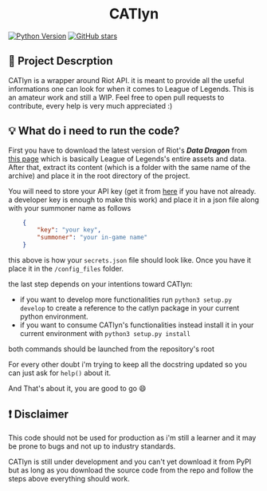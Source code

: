 <center><h1>CATlyn</h1></center>

[![Python Version](https://img.shields.io/static/v1?label=Python&message=v3.9.0&logo=python&logoColor=white&color=blue)](https://www.python.org/downloads/release/python-390/)
[![GitHub stars](https://img.shields.io/github/stars/TheUruz/CATlyn?style=flat&logo=github)](https://github.com/TheUruz/CATlyn/stargazers)

## :page_with_curl: Project Descrption

CATlyn is a wrapper around Riot API. it is meant to provide all the useful informations one can look for when it comes to League of Legends. This is an amateur work and still a WIP. Feel free to open pull requests to contribute, every help is very much appreciated :)

## :bulb: What do i need to run the code?

First you have to download the latest version of Riot's ***Data Dragon*** from [this page](https://developer.riotgames.com/docs/lol#data-dragon_versions) which is basically League of Legends's entire assets and data. After that, extract its content (which is a folder with the same name of the archive) and place it in the root directory of the project.

You will need to store your API key (get it from [here](https://developer.riotgames.com/) if you have not already. a developer key is enough to make this work) and place it in a json file along with your summoner name as follows

```json
    {
        "key": "your key",
        "summoner": "your in-game name"
    }
```

this above is how your `secrets.json` file should look like. Once you have it place it in the `/config_files` folder.

the last step depends on your intentions toward CATlyn:

- if you want to develop more functionalities run `python3 setup.py develop` to create a reference to the catlyn package in your current python environment.
- if you want to consume CATlyn's functionalities instead install it in your current environment with `python3 setup.py install`

both commands should be launched from the repository's root

For every other doubt i'm trying to keep all the docstring updated so you can just ask for `help()` about it.

And That's about it, you are good to go :smile:

## :heavy_exclamation_mark: Disclaimer

This code should not be used for production as i'm still a learner and it may be prone to bugs and not up to industry standards.

CATlyn is still under development and you can't yet download it from PyPI but as long as you download the source code from the repo and follow the steps above everything should work.